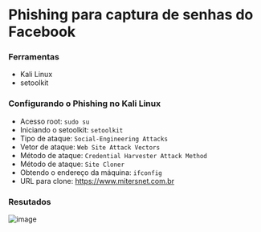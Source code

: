 # Phishing para captura de senhas do Facebook

### Ferramentas

- Kali Linux
- setoolkit

### Configurando o Phishing no Kali Linux

- Acesso root: ``` sudo su ```
- Iniciando o setoolkit: ``` setoolkit ```
- Tipo de ataque: ``` Social-Engineering Attacks ```
- Vetor de ataque: ``` Web Site Attack Vectors ```
- Método de ataque: ```Credential Harvester Attack Method ```
- Método de ataque: ``` Site Cloner ```
- Obtendo o endereço da máquina: ``` ifconfig ```
- URL para clone: [https://www.mitersnet.com.br
](https://www.mirtesnet.com.br/)
### Resutados
![image](https://github.com/patrikrufino/cibersecurity-desafio-phishing/assets/58515198/278d4119-d62e-44e5-a234-d886727e5724)
